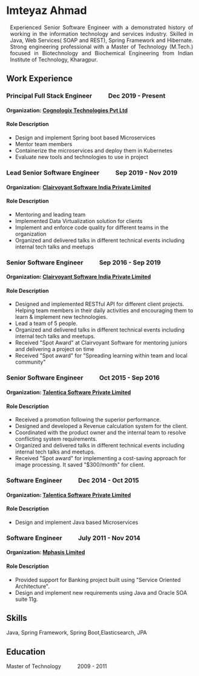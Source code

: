 # Imteyaz Ahmad
<div style="text-align: justify; margin: 10px">
Experienced Senior Software Engineer with a demonstrated history of working in the information technology and services industry. Skilled in Java, Web Services( SOAP and REST), Spring Framework and Hibernate. Strong engineering professional with a Master of Technology (M.Tech.) focused in Biotechnology and Biochemical Engineering from Indian Institute of Technology, Kharagpur.</div>

## Work Experience
### Principal Full Stack Engineer         &nbsp; &nbsp;&nbsp;   &nbsp; &nbsp;&nbsp;                Dec 2019 - Present

#### Organization: [Cognologix Technologies Pvt Ltd](https://cognologix.com/)
#### Role Description
* Design and implement Spring boot based Microservices
* Mentor team members
* Containerize the microservices and deploy them in Kubernetes
* Evaluate new tools and technologies to use in project

### Lead Senior Software Engineer &nbsp; &nbsp;&nbsp;   &nbsp; &nbsp;&nbsp;               Sep 2019 - Nov 2019

#### Organization: [Clairvoyant Software India Private Limited](http://clairvoyantsoft.com/)
#### Role Description
* Mentoring and leading team
* Implemented Data Virtualization solution for clients
* Implement and enforce code quality for different teams in the organization
* Organized and delivered talks in different technical events including internal tech talks and meetups

### Senior Software Engineer &nbsp; &nbsp;&nbsp;   &nbsp; &nbsp;&nbsp;               Sep 2016 - Sep 2019

#### Organization: [Clairvoyant Software India Private Limited](http://clairvoyantsoft.com/)
#### Role Description
*  Designed and implemented RESTful API for different client projects.
Helping team members in their daily activities and encouraging them to learn & implement new technologies.
* Lead a team of 5 people.
* Organized and delivered talks in different technical events including internal tech talks and meetups.
* Received "Spot Award" at Clairvoyant Software for mentoring juniors and delivering a project on time
* Received "Spot award" for "Spreading learning within team and local community"

### Senior Software Engineer &nbsp; &nbsp;&nbsp;   &nbsp; &nbsp;&nbsp;               Oct 2015 - Sep 2016

#### Organization: [Talentica Software Private Limited](http://www.talentica.com/)  
#### Role Description
* Received a promotion following the superior performance.
* Designed and developed a Revenue calculation system for the client.
* Coordinated with the product owner and the internal team to resolve conflicting system requirements.
* Organized and delivered talks in different technical events including internal tech talks and meetups.
* Received "Spot award" for implementing a cost-saving approach for image
processing. It saved "$300/month" for client.

### Software Engineer &nbsp; &nbsp;&nbsp;   &nbsp; &nbsp;&nbsp;               Dec 2014 - Oct 2015

#### Organization: [Talentica Software Private Limited](http://www.talentica.com/)  
#### Role Description
* Design and implement Java based Microservices

### Software Engineer &nbsp; &nbsp;&nbsp;   &nbsp; &nbsp;&nbsp;               July 2011 - Nov 2014

#### Organization: [Mphasis Limited](https://www.mphasis.com/)  
#### Role Description
* Provided support for Banking project built using "Service Oriented Architecture".
*  Design and implement new requirements using Java and Oracle SOA suite 11g.


## Skills
Java, Spring Framework, Spring Boot,Elasticsearch, JPA

## Education
Master of Technology  &nbsp; &nbsp;&nbsp;   &nbsp; &nbsp;&nbsp;   2009 - 2011
